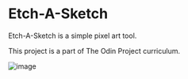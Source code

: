 # Etch-A-Sketch

 Etch-A-Sketch is a simple pixel art tool. 

 This project is a part of The Odin Project curriculum.

 ![image](https://github.com/SanyaGubrani/etch-a-sketch/assets/127206660/534c2c66-683c-4339-818f-4ecb0024851e)





